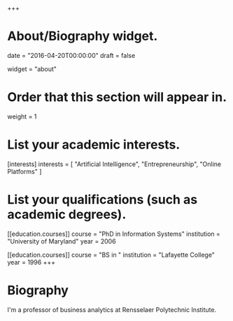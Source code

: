 +++
# About/Biography widget.

date = "2016-04-20T00:00:00"
draft = false

widget = "about"

# Order that this section will appear in.
weight = 1

# List your academic interests.
[interests]
  interests = [
    "Artificial Intelligence",
    "Entrepreneurship",
    "Online Platforms"
  ]

# List your qualifications (such as academic degrees).
[[education.courses]]
  course = "PhD in Information Systems"
  institution = "University of Maryland"
  year = 2006

[[education.courses]]
  course = "BS in "
  institution = "Lafayette College"
  year = 1996
+++

# Biography

I'm a professor of business analytics at Rensselaer Polytechnic Institute.
